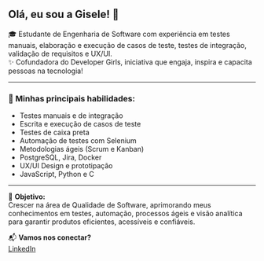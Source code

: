 ## Olá, eu sou a Gisele! 💜

🎓 Estudante de Engenharia de Software com experiência em testes manuais, elaboração e execução de casos de teste, testes de integração, validação de requisitos e UX/UI.  
✨ Cofundadora do Developer Girls, iniciativa que engaja, inspira e capacita pessoas na tecnologia!

---

### 🚀 Minhas principais habilidades:

- Testes manuais e de integração  
- Escrita e execução de casos de teste  
- Testes de caixa preta  
- Automação de testes com Selenium  
- Metodologias ágeis (Scrum e Kanban)  
- PostgreSQL, Jira, Docker  
- UX/UI Design e prototipação  
- JavaScript, Python e C  

---

🎯 **Objetivo:**  
Crescer na área de Qualidade de Software, aprimorando meus conhecimentos em testes, automação, processos ágeis e visão analítica para garantir produtos eficientes, acessíveis e confiáveis.

📬 **Vamos nos conectar?**  
[LinkedIn](https://www.linkedin.com/in/gisele-barbosa-/)
